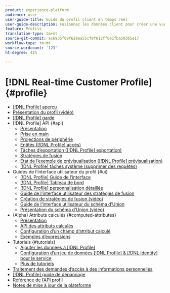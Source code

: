 ```yaml
---
product: experience-platform
audience: user
user-guide-title: Guide du profil client en temps réel
user-guide-description: Fusionnez les données client pour créer une vue unifiée des interactions client entre les canaux.
feature: Profils
translation-type: tm+mt
source-git-commit: ac6935f09f620ea55cf8f612ff0a1fba503b5e17
workflow-type: tm+mt
source-wordcount: '123'
ht-degree: 41%

---
```



# [!DNL Real-time Customer Profile] {#profile}

* [[!DNL Profile] aperçu](home.md)
* [Présentation du profil (vidéo)](video/profile-overview.md)
* [[!DNL Profile] garde](guardrails.md)
* [!DNL Profile] API {#api}
   * [Présentation](api/overview.md)
   * [Prise en main](api/getting-started.md)
   * [Projections de périphérie](api/edge-projections.md)
   * [Entités ([!DNL Profile] accès)](api/entities.md)
   * [Tâches d’exportation ([!DNL Profile] exportation)](api/export-jobs.md)
   * [Stratégies de fusion](api/merge-policies.md)
   * [État de l’exemple de prévisualisation ([!DNL Profile] prévisualisation)](api/preview-sample-status.md)
   * [[!DNL Profile] tâches système (supprimer des requêtes)](api/profile-system-jobs.md)
* Guides de l’interface utilisateur du profil {#ui}
   * [[!DNL Profile] Guide de l’interface](ui/user-guide.md)
   * [[!DNL Profile] Tableau de bord](ui/profile-dashboard.md)
   * [[!DNL Profile] personnalisation détaillée](ui/profile-customization.md)
   * [Guide de l’interface utilisateur des stratégies de fusion](ui/merge-policies.md)
   * [Création de stratégies de fusion (vidéo)](video/create-merge-policies.md)
   * [Guide de l’interface utilisateur du schéma d’Union](ui/union-schema.md)
   * [Présentation du schéma d’Union (vidéo)](video/union-schemas-overview.md)
* (Alpha) Attributs calculés {#computed-attributes}
   * [Présentation](computed-attributes/overview.md)
   * [API des attributs calculés](computed-attributes/ca-api.md)
   * [Configuration d’un champ d’attribut calculé](computed-attributes/configure-api.md)
   * [Exemples d’expressions](computed-attributes/expressions.md)
* Tutoriels {#tutorials}
   * [Ajouter les données à [!DNL Profile]](tutorials/add-profile-data.md)
   * [Configuration d’un jeu de données  [!DNL Profile] & [!DNL Identity] pour le service](tutorials/dataset-configuration.md)
   * [Plus de tutoriels](https://experienceleague.adobe.com/docs/platform-learn/tutorials/overview.html)
* [Traitement des demandes d’accès à des informations personnelles](privacy.md)
* [[!DNL Profile] guide de dépannage](troubleshooting.md)
* [Référence de l’API profil](https://www.adobe.io/apis/experienceplatform/home/api-reference.html#!acpdr/swagger-specs/real-time-customer-profile.yaml)
* [Notes de mise à jour de la plateforme](https://docs.adobe.com/content/help/fr-FR/experience-platform/release-notes/latest.html)
